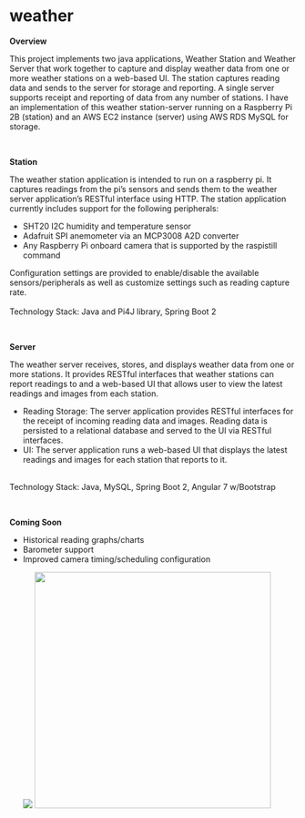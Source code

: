 # weather

<b>Overview</b>
<p>
This project implements two java applications, Weather Station and Weather Server that work together to capture and display weather data from one or more weather stations on a web-based UI. The station captures reading data and sends to the server for storage and reporting. A single server supports receipt and reporting of data from any number of stations.
I have an implementation of this weather station-server running on a Raspberry Pi 2B (station) and an AWS EC2 instance (server) using AWS RDS MySQL for storage.
</p>

<br>

<b>Station</b>
<p>
The weather station application is intended to run on a raspberry pi. It captures readings from the pi’s sensors and sends them to the weather server application’s RESTful interface using HTTP. The station application currently includes support for the following peripherals:
<ul>
<li>SHT20 I2C humidity and temperature sensor</li>
<li>Adafruit SPI anemometer via an MCP3008 A2D converter</li>
<li>Any Raspberry Pi onboard camera that is supported by the raspistill command</li>
</ul>
Configuration settings are provided to enable/disable the available sensors/peripherals as well as customize settings such as reading capture rate.
<br><br>
Technology Stack:
    Java and Pi4J library, 
    Spring Boot 2
</p>

<br>

<b>Server</b>
<p>
The weather server receives, stores, and displays weather data from one or more stations. It provides RESTful interfaces that weather stations can report readings to and a web-based UI that allows user to view the latest readings and images from each station.
<ul>
<li>Reading Storage: The server application provides RESTful interfaces for the receipt of incoming reading data and images. Reading data is persisted to a relational database and served to the UI via RESTful interfaces. 
<li>UI: The server application runs a web-based UI that displays the latest readings and images for each station that reports to it. 
</ul>
<br>
Technology Stack:
    Java, 
    MySQL, 
    Spring Boot 2, 
    Angular 7 w/Bootstrap
</p>

<br>

<b>Coming Soon</b>
<p>
<ul>
<li>Historical reading graphs/charts
<li>Barometer support
<li>Improved camera timing/scheduling configuration 
</p>

<img src="https://i1291.photobucket.com/albums/b545/RappahannockRag/Capture_zps8zzmkwqu.png">
<img src="https://i1291.photobucket.com/albums/b545/RappahannockRag/IMG_8816_zpsphgaqszq.jpg" height="415px">

